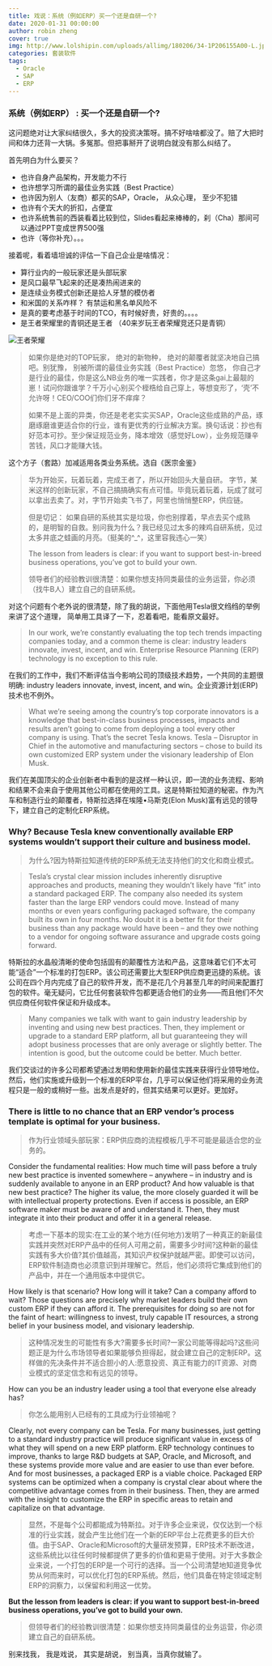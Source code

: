 ```yaml
---
title: 戏说：系统（例如ERP）买一个还是自研一个?
date: 2020-01-31 00:00:00
author: robin zheng
cover: true
img: http://www.lolshipin.com/uploads/allimg/180206/34-1P206155A00-L.jpg
categories: 套装软件
tags:
  - Oracle
  - SAP
  - ERP
---
```

### 系统（例如ERP） : 买一个还是自研一个?

这问题绝对让大家纠结很久，多大的投资决策呀。搞不好啥啥都没了。赔了大把时间和体力还背一大锅。多冤那。但把事掰开了说明白就没有那么纠结了。

首先明白为什么要买？

- 也许自身产品架构，开发能力不行
- 也许想学习所谓的最佳业务实践（Best Practice）
- 也许因为别人（友商）都买的SAP，Oracle， 从众心理， 至少不犯错
- 也许有个天大的折扣，占便宜
- 也许系统售前的西装看着比较到位，Slides看起来棒棒的，刹（Cha）那间可以通过PPT变成世界500强
- 也许（等你补充）。。。

接着呢，看着墙坦诚的评估一下自己企业是啥情况：

- 算行业内的一般玩家还是头部玩家
- 是风口最早飞起来的还是凑热闹进来的
- 是连续业务模式创新还是拾人牙慧的模仿者
- 和米国的关系咋样？ 有禁运和黑名单风险不
- 是真的要考虑基于时间的TCO，有时候好贵，好贵的。。。。
- 是王者荣耀里的青铜还是王者 （40来岁玩王者荣耀竞还只是青铜）

![王者荣耀](http://www.lolshipin.com/uploads/allimg/180206/34-1P206155A00-L.jpg)

> 如果你是绝对的TOP玩家， 绝对的新物种， 绝对的颠覆者就坚决地自己搞吧。别犹豫， 别被所谓的最佳业务实践（Best Practice）忽悠， 你自己才是行业的最佳，你是这么NB业务的唯一实践者，你才是这条gai上最靓的崽！试问你跟谁学？千万小心别买个桎梏给自己穿上，等想变形了，‘壳’不允许呀！CEO/COO们你们牙不痒痒？
>
> 如果不是上面的异类，你还是老老实实买SAP，Oracle这些成熟的产品，琢磨琢磨谁更适合你的行业，谁有更优秀的行业解决方案。换句话说：抄也有好范本可抄。至少保证规范业务，降本增效（感觉好Low），业务规范赚辛苦钱，风口才能赚大钱。

这个方子（套路）加减适用各类业务系统。选自《医宗金鉴》

> 华为开始买，玩着玩着，完成王者了，所以开始回头大量自研。
> 字节，某米这样的创新玩家，不自己搞搞确实有点可惜。毕竟玩着玩着，玩成了就可以拿出去卖了。对，字节开始卖飞书了，阿里也悄悄整ERP，供应链。
>
> 但是切记： 如果自研的系统其实是垃圾，你也别撑着，早点去买个成熟的，是明智的自救。别问我为什么？我已经见过太多的辣鸡自研系统，见过太多井底之蛙画的月亮。（挺美的^_^，这里容我违心一笑）
>
> The lesson from leaders is clear: if you want to support best-in-breed business operations, you’ve got to build your own.
>
> 领导者们的经验教训很清楚：如果你想支持同类最佳的业务运营，你必须（找牛B人）建立自己的自研系统。

对这个问题有个老外说的很清楚，除了我的胡说，下面他用Tesla很文绉绉的举例来讲了这个道理， 简单用工具译了一下，忍着看吧，能看原文最好。

> In our work, we’re constantly evaluating the top tech trends impacting companies today, and a common theme is clear: industry leaders innovate, invest, incent, and win. Enterprise Resource Planning (ERP) technology is no exception to this rule.

在我们的工作中，我们不断评估当今影响公司的顶级技术趋势，一个共同的主题很明确:  industry leaders innovate, invest, incent, and win。企业资源计划(ERP)技术也不例外。

> What we’re seeing among the country’s top corporate innovators is a knowledge that best-in-class business processes, impacts and results aren’t going to come from deploying a tool every other company is using. That’s the secret Tesla knows. Tesla – Disruptor in Chief in the automotive and manufacturing sectors – chose to build its own customized ERP system under the visionary leadership of Elon Musk.
>

我们在美国顶尖的企业创新者中看到的是这样一种认识，即一流的业务流程、影响和结果不会来自于使用其他公司都在使用的工具。这是特斯拉知道的秘密。作为汽车和制造行业的颠覆者，特斯拉选择在埃隆•马斯克(Elon Musk)富有远见的领导下，建立自己的定制化ERP系统。

### Why? Because Tesla knew conventionally available ERP systems wouldn’t support their culture and business model.

> 为什么?因为特斯拉知道传统的ERP系统无法支持他们的文化和商业模式。

> Tesla’s crystal clear mission includes inherently disruptive approaches and products, meaning they wouldn’t likely have “fit” into a standard packaged ERP. The company also needed its system faster than the large ERP vendors could move. Instead of many months or even years configuring packaged software, the company built its own in four months. No doubt it is a better fit for their business than any package would have been – and they owe nothing to a vendor for ongoing software assurance and upgrade costs going forward.
>

特斯拉的水晶般清晰的使命包括固有的颠覆性方法和产品，这意味着它们不太可能“适合”一个标准的打包ERP。该公司还需要比大型ERP供应商更迅捷的系统。该公司在四个月内完成了自己的软件开发，而不是花几个月甚至几年的时间来配置打包的软件。毫无疑问，它比任何套装软件包都更适合他们的业务——而且他们不欠供应商任何软件保证和升级成本。

> Many companies we talk with want to gain industry leadership by inventing and using new best practices. Then, they implement or upgrade to a standard ERP platform, all but guaranteeing they will adopt business processes that are only average or slightly better. The intention is good, but the outcome could be better. Much better.
>

我们交谈过的许多公司都希望通过发明和使用新的最佳实践来获得行业领导地位。然后，他们实施或升级到一个标准的ERP平台，几乎可以保证他们将采用的业务流程只是一般的或稍好一些。出发点是好的，但其实结果可以更好。更加好。

### There is little to no chance that an ERP vendor’s process template is optimal for your business.

> 作为行业领域头部玩家：ERP供应商的流程模板几乎不可能是最适合您的业务的。

Consider the fundamental realities: How much time will pass before a truly new best practice is invented somewhere – anywhere – in industry and is suddenly available to anyone in an ERP product? And how valuable is that new best practice? The higher its value, the more closely guarded it will be with intellectual property protections. Even if access is possible, an ERP software maker must be aware of and understand it. Then, they must integrate it into their product and offer it in a general release.

> 考虑一下基本的现实:在工业的某个地方(任何地方)发明了一种真正的新最佳实践并突然对ERP产品中的任何人可用之前，需要多少时间?这种新的最佳实践有多大价值?其价值越高，其知识产权保护就越严密。即使可以访问，ERP软件制造商也必须意识到并理解它。然后，他们必须将它集成到他们的产品中，并在一个通用版本中提供它。

How likely is that scenario? How long will it take? Can a company afford to wait? Those questions are precisely why market leaders build their own custom ERP if they can afford it. The prerequisites for doing so are not for the faint of heart: willingness to invest, truly capable IT resources, a strong belief in your business model, and visionary leadership.

> 这种情况发生的可能性有多大?需要多长时间?一家公司能等得起吗?这些问题正是为什么市场领导者如果能够负担得起，就会建立自己的定制ERP。这样做的先决条件并不适合胆小的人:愿意投资、真正有能力的IT资源、对商业模式的坚定信念和有远见的领导。

How can you be an industry leader using a tool that everyone else already has?

> 你怎么能用别人已经有的工具成为行业领袖呢？

Clearly, not every company can be Tesla. For many businesses, just getting to a standard industry practice will produce significant value in excess of what they will spend on a new ERP platform. ERP technology continues to improve, thanks to large R&D budgets at SAP, Oracle, and Microsoft, and these systems provide more value and are easier to use than ever before. And for most businesses, a packaged ERP is a viable choice. Packaged ERP systems can be optimized when a company is crystal clear about where the competitive advantage comes from in their business. Then, they are armed with the insight to customize the ERP in specific areas to retain and capitalize on that advantage.

> 显然，不是每个公司都能成为特斯拉。对于许多企业来说，仅仅达到一个标准的行业实践，就会产生比他们在一个新的ERP平台上花费更多的巨大价值。由于SAP、Oracle和Microsoft的大量研发预算，ERP技术不断改进，这些系统比以往任何时候都提供了更多的价值和更易于使用。对于大多数企业来说，一个打包的ERP是一个可行的选择。当一个公司清楚地知道竞争优势从何而来时，可以优化打包的ERP系统。然后，他们具备在特定领域定制ERP的洞察力，以保留和利用这一优势。

**But the lesson from leaders is clear: if you want to support best-in-breed business operations, you’ve got to build your own.**

> 但领导者们的经验教训很清楚：如果你想支持同类最佳的业务运营，你必须建立自己的自研系统。

别来找我， 我是戏说， 其实是胡说， 别当真，当真你就输了。
